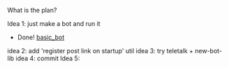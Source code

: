 What is the plan?

Idea 1: just make a bot and run it
- Done! [basic_bot](examples/unsorted/basic_bot)

idea 2: add 'register post link on startup' util
idea 3: try teletalk + new-bot-lib
idea 4: commit
Idea 5: 